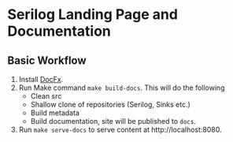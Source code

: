 # Serilog Landing Page and Documentation

## Basic Workflow

1. Install [DocFx](https://dotnet.github.io/docfx/tutorial/docfx_getting_started.html).
2. Run Make command `make build-docs`. This will do the following
    * Clean src
    * Shallow clone of repositories (Serilog, Sinks etc.)
    * Build metadata
    * Build documentation, site will be published to `docs`.
4. Run `make serve-docs` to serve content at http://localhost:8080.

